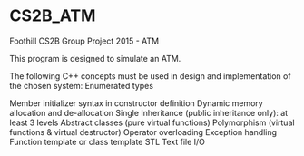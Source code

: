 # CS2B_ATM
Foothill CS2B Group Project 2015 - ATM

This program is designed to simulate an ATM.

The following C++ concepts must be used in design and implementation of the chosen system:
   Enumerated types
   
   Member initializer syntax in constructor definition
   Dynamic memory allocation and de-allocation
   Single Inheritance (public inheritance only): at least 3 levels
   Abstract classes (pure virtual functions)
   Polymorphism (virtual functions & virtual destructor)
   Operator overloading
   Exception handling
   Function template or class template
   STL
   Text file I/O
